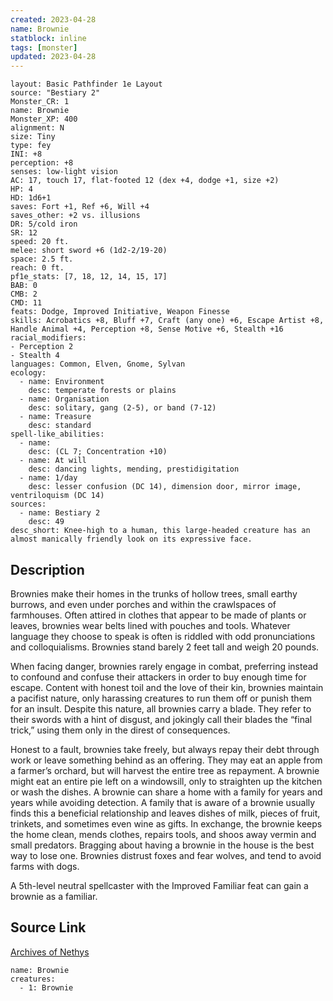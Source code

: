 ```yaml
---
created: 2023-04-28
name: Brownie
statblock: inline
tags: [monster]
updated: 2023-04-28
---
```

```statblock
layout: Basic Pathfinder 1e Layout
source: "Bestiary 2"
Monster_CR: 1
name: Brownie
Monster_XP: 400
alignment: N
size: Tiny
type: fey
INI: +8
perception: +8
senses: low-light vision
AC: 17, touch 17, flat-footed 12 (dex +4, dodge +1, size +2)
HP: 4
HD: 1d6+1
saves: Fort +1, Ref +6, Will +4
saves_other: +2 vs. illusions
DR: 5/cold iron
SR: 12
speed: 20 ft.
melee: short sword +6 (1d2-2/19-20)
space: 2.5 ft.
reach: 0 ft.
pf1e_stats: [7, 18, 12, 14, 15, 17]
BAB: 0
CMB: 2
CMD: 11
feats: Dodge, Improved Initiative, Weapon Finesse
skills: Acrobatics +8, Bluff +7, Craft (any one) +6, Escape Artist +8, Handle Animal +4, Perception +8, Sense Motive +6, Stealth +16
racial_modifiers:
- Perception 2
- Stealth 4
languages: Common, Elven, Gnome, Sylvan
ecology:
  - name: Environment
    desc: temperate forests or plains
  - name: Organisation
    desc: solitary, gang (2-5), or band (7-12)
  - name: Treasure
    desc: standard
spell-like_abilities:
  - name:
    desc: (CL 7; Concentration +10)
  - name: At will
    desc: dancing lights, mending, prestidigitation
  - name: 1/day
    desc: lesser confusion (DC 14), dimension door, mirror image, ventriloquism (DC 14)
sources:
  - name: Bestiary 2
    desc: 49
desc_short: Knee-high to a human, this large-headed creature has an almost manically friendly look on its expressive face. 
```
## Description
Brownies make their homes in the trunks of hollow trees, small earthy burrows, and even under porches and within the crawlspaces of farmhouses. Often attired in clothes that appear to be made of plants or leaves, brownies wear belts lined with pouches and tools. Whatever language they choose to speak is often is riddled with odd pronunciations and colloquialisms. Brownies stand barely 2 feet tall and weigh 20 pounds. 

When facing danger, brownies rarely engage in combat, preferring instead to confound and confuse their attackers in order to buy enough time for escape. Content with honest toil and the love of their kin, brownies maintain a pacifist nature, only harassing creatures to run them off or punish them for an insult. Despite this nature, all brownies carry a blade. They refer to their swords with a hint of disgust, and jokingly call their blades the “final trick,” using them only in the direst of consequences. 

Honest to a fault, brownies take freely, but always repay their debt through work or leave something behind as an offering. They may eat an apple from a farmer’s orchard, but will harvest the entire tree as repayment. A brownie might eat an entire pie left on a windowsill, only to straighten up the kitchen or wash the dishes. A brownie can share a home with a family for years and years while avoiding detection. A family that is aware of a brownie usually finds this a beneficial relationship and leaves dishes of milk, pieces of fruit, trinkets, and sometimes even wine as gifts. In exchange, the brownie keeps the home clean, mends clothes, repairs tools, and shoos away vermin and small predators. Bragging about having a brownie in the house is the best way to lose one. Brownies distrust foxes and fear wolves, and tend to avoid farms with dogs. 

A 5th-level neutral spellcaster with the Improved Familiar feat can gain a brownie as a familiar.
## Source Link
[Archives of Nethys](https://aonprd.com/MonsterDisplay.aspx?ItemName=Brownie)
```encounter-table
name: Brownie
creatures:
  - 1: Brownie
```
